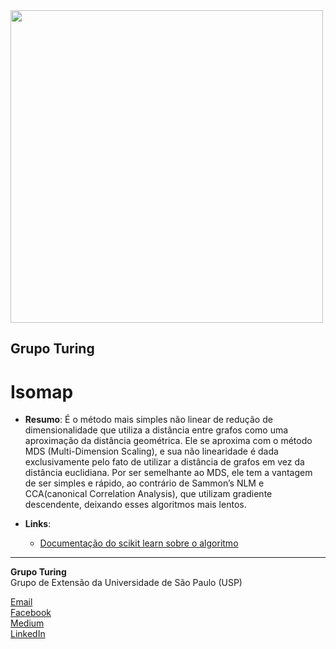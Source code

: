 <img src="https://i.ibb.co/DtHQ3FG/802x265-Logo-GT.png" width="500">

## Grupo Turing
# Isomap

- **Resumo**:
 É o método mais simples não linear de redução de dimensionalidade que utiliza a distância entre grafos como uma aproximação da distância geométrica. Ele se aproxima com o método MDS (Multi-Dimension Scaling), e sua não linearidade é dada exclusivamente pelo fato de utilizar a distância de grafos em vez da distância euclidiana. Por ser semelhante ao MDS, ele tem a vantagem de ser simples e rápido, ao contrário de Sammon’s NLM e CCA(canonical Correlation Analysis), que utilizam gradiente descendente, deixando esses algoritmos mais lentos.

- **Links**:
    - [Documentação do scikit learn sobre o algoritmo](https://scikit-learn.org/stable/modules/manifold.html#isomap)


---
**Grupo Turing**  
Grupo de Extensão da Universidade de São Paulo (USP)

[Email](mailto:turing.usp@gmail.com)   
[Facebook](https://www.facebook.com/grupoturing.usp)  
[Medium](https://www.medium.com/turing-talks)  
[LinkedIn](https://www.linkedin.com/company/grupo-turing)

